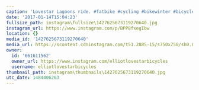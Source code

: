 ```yaml
---
caption: 'Lovestar Lagoons ride. #fatbike #cycling #bikewinter #bicycle #lovestarfactoryteam'
date: '2017-01-14T15:04:23'
fullsize_path: instagram\fullsize\1427625673119270640.jpg
instagram_url: https://www.instagram.com/p/BPP8fxegIbw
location: {}
media_id: '1427625673119270640'
media_url: https://scontent.cdninstagram.com/t51.2885-15/s750x750/sh0.08/e35/15876265_247161015723706_3987410473254387712_n.jpg?ig_cache_key=MTQyNzYyNTY3MzExOTI3MDY0MA%3D%3D.2
owner:
  id: '661611562'
  owner_url: https://www.instagram.com/elliotlovestarbicycles
  username: elliotlovestarbicycles
thumbnail_path: instagram\thumbnails\1427625673119270640.jpg
utc_date: 1484406263
---
```

